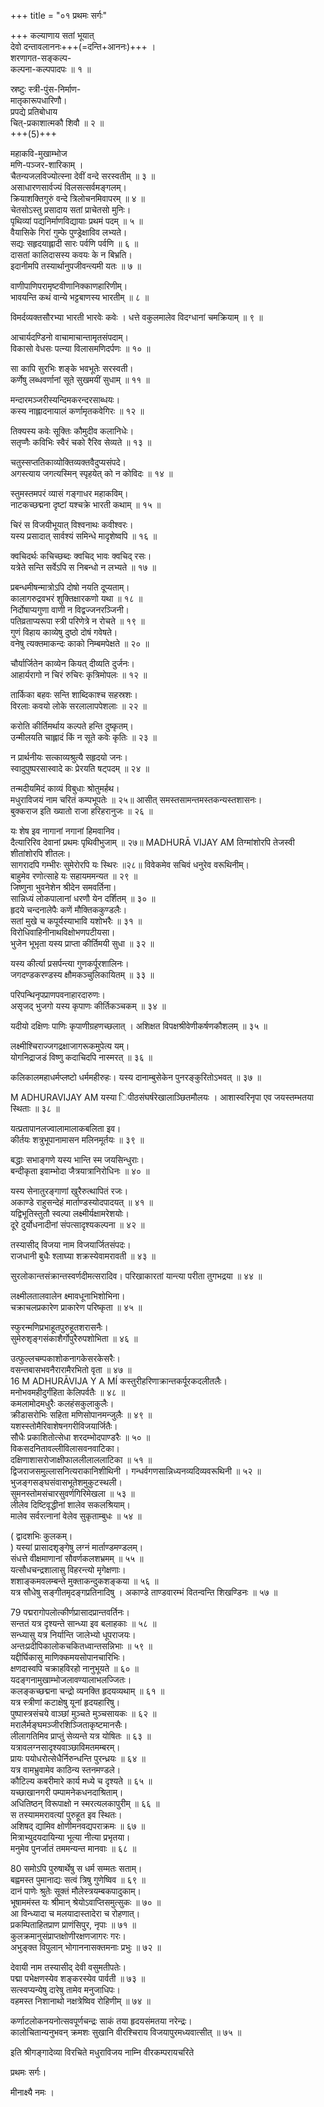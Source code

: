 +++
title = "०१ प्रथमः सर्गः"

+++
कल्याणाय सतां भूयात्  
देवो दन्तावलाननः+++(=दन्ति+आननः)+++ ।  
शरणागत-सङ्कल्प-  
कल्पना-कल्पपादपः ॥ १ ॥    


स्रष्टुः स्त्री-पुंस-निर्माण-  
मातृकारूपधारिणौ।  
प्रपद्ये प्रतिबोधाय  
चित्-प्रकाशात्मकौ शिवौ ॥ २ ॥   
+++(5)+++ 

महाकवि-मुखाम्भोज  
मणि-पञ्जर-शारिकाम् ।  
चैतन्यजलविज्योत्स्ना देवीं वन्दे सरस्वतीम् ॥ ३ ॥   
असाधारणसार्वज्यं विलसत्सर्वमङ्गलम्।  
क्रियाशक्तिगुरुं वन्दे त्रिलोचनमिवापरम् ॥ ४ ॥   
चेतसोऽस्तु प्रसादाय सतां प्राचेतसो मुनिः।  
पृथिव्यां पद्यनिर्माणविद्यायाः प्रथमं पदम् ॥ ५ ॥   
वैयासिके गिरां गुम्फे पुण्ड्रेक्षाविव लभ्यते।  
सद्यः सहृदयाह्लादी सारः पर्वणि पर्वणि ॥ ६ ॥   
दासतां कालिदासस्य कवयः के न बिभ्रति।  
इदानीमपि तस्यार्थानुपजीवन्त्यमी यतः ॥ ७ ॥  


वाणीपाणिपरामृष्टवीणानिक्काणहारिणीम्।  
भावयन्ति कथं वान्ये भट्टबाणस्य भारतीम् ॥ ८ ॥  

विमर्दव्यक्तसौरभ्या भारती भारवेः कवेः ।
धत्ते वकुलमालेव विदग्धानां चमक्रियाम् ॥ ९ ॥  

आचार्यदण्डिनो वाचामाचान्तामृतसंपदाम्।  
विकासो वेधसः पत्न्या विलासमणिदर्पणः ॥ १० ॥  

सा कापि सुरभिः शङ्के भवभूतेः सरस्वती।  
कर्णेषु लब्धवर्णानां सूते सुखमयीं सुधाम् ॥ ११ ॥  

मन्दारमञ्जरीस्यन्दिमकरन्दरसाब्धयः।  
कस्य नाह्लादनायालं कर्णामृतकवेगिरः ॥ १२ ॥  

तिक्यस्य कवेः सूक्तिः कौमुदीव कलानिधेः।  
सतृप्णैः कविभिः स्वैरं चको रैरिव सेव्यते ॥ १३ ॥  

चतुस्सप्ततिकाव्योक्तिव्यक्तवैदुप्यसंपदे।  
अगस्त्याय जगत्यस्मिन् स्पृहयेत् को न कोविदः ॥ १४ ॥  

स्तुमस्तमपरं व्यासं गङ्गाधर महाकविम्।  
नाटकच्छद्मना दृष्टां यश्चक्रे भारती कथाम् ॥ १५ ॥  

चिरं स विजयीभूयात् विश्वनाथः कवीश्वरः।  
यस्य प्रसादात् सार्वश्यं समिन्धे मादृशेष्वपि ॥ १६ ॥  

क्वचिदर्थः कचिच्छब्दः क्वचिद् भावः क्वचिद् रसः।  
यत्रेते सन्ति सर्वेऽपि स निबन्धो न लभ्यते ॥ १७ ॥  


प्रबन्धमीषन्मात्रोऽपि दोषो नयति दूप्यताम्।  
कालागरुद्रवभरं शुक्तिक्षारकणो यथा ॥ १८ ॥   
निर्दोषाप्यगुणा वाणी न विद्वज्जनरञ्जिनी।  
पतिव्रताप्यरूपा स्त्री परिणेत्रे न रोचते ॥ १९ ॥   
गुणं विहाय काव्येषु दुष्ठो दोषं गवेषते।  
वनेषु त्यक्तमाकन्दः काको निम्बमपेक्षते ॥ २० ॥  

चौर्यार्जितेन काव्येन कियत् दीव्यति दुर्जनः।  
आहार्यरागो न चिरं रुचिरः कृत्रिमोपलः ॥ १२ ॥  

तार्किका बहवः सन्ति शाब्दिकाश्च सहस्रशः।  
विरलाः कवयो लोके सरलालापपेशलाः ॥ २२ ॥  

करोति कीर्तिमर्थाय कल्पते हन्ति दुष्कृतम्।  
उन्मीलयति चाह्लादं किं न सूते कवेः कृतिः ॥ २३ ॥  

न प्रार्थनीयः सत्काव्यश्रुत्यै सहृदयो जनः।  
स्वादुपुष्परसास्वादे कः प्रेरयति षट्पदम् ॥ २४ ॥  

तन्मदीयमिदं काव्यं विबुधाः श्रोतुमर्हथ।  
मधुराविजयं नाम चरितं कम्पभूपतेः ॥ २५॥
आसीत् समस्तसामन्तमस्तकन्यस्तशासनः।  
बुक्कराज इति ख्यातो राजा हरिहरानुजः ॥ २६ ॥  

यः शेष इव नागानां नगानां हिमवानिव।  
दैत्यारिरिव देवानां प्रथमः पृथिवीभुजाम् ॥ २७॥
MADHURĀ VIJAY AM
तिग्मांशोरपि तेजस्वी शीतांशोरपि शीतलः।  
सागरादपि गम्भीरः सुमेरोरपि यः स्थिरः ॥२८॥ विवेकमेव सचिवं धनुरेव वरूथिनीम्।  
बाहुमेव रणोत्साहे यः सहायममन्यत ॥ २९ ॥   
जिष्णुना भुवनेशेन श्रीदेन समवर्तिना।  
सान्निध्यं लोकपालानां धरणौ येन दर्शितम् ॥ ३० ॥   
हृदये चन्दनालेपैः कणें मौक्तिककुण्डलैः।  
सतां मुखे च कपूर्यस्याभावि यशोभरैः ॥ ३१ ॥   
विरोधिवाहिनीनाथविक्षोभणपटीयसा।  
भुजेन भूभृता यस्य प्राप्ता कीर्तिमयी सुधा ॥ ३२ ॥  

यस्य कीर्त्या प्रसर्पन्त्या गुणकर्पूरशालिनः।  
जगदण्डकरण्डस्य क्षौमकञ्चुलिकायितम् ॥ ३३ ॥  

परिपन्थिनृपप्राणपवनाहारदारुणः।  
असृजद् भुजगो यस्य कृपाणः कीर्तिकञ्चकम् ॥ ३४ ॥  

यदीयो दक्षिणः पाणिः कृपाणीग्रहणच्छलात् ।
अशिक्षत विपक्षश्रीवेणीकर्षणकौशलम् ॥ ३५ ॥  

लक्ष्मीश्चिराज्जगद्रक्षाजागरूकमुपेत्य यम्।  
योगनिद्राजडं विष्णु कदाचिदपि नास्मरत् ॥ ३६ ॥  

कलिकालमहाधर्मप्लष्टो धर्ममहीरुहः। यस्य दानाम्बुसेकेन पुनरङ्कुरितोऽभवत् ॥ ३७ ॥  

M ADHURAVIJAY AM
यस्या िपीठसंघर्षरेखालाञ्छितमौलयः ।
आशास्वरिनृपा एव जयस्तम्भतया स्थिताः ॥ ३८ ॥  

यत्प्रतापानलज्वालामालाकबलिता इव।  
कीर्तयः शत्रुभूपानामासन मलिनमूर्तयः ॥ ३९ ॥  

बद्धाः सभाङ्गणे यस्य भान्ति स्म जयसिन्धुराः।  
बन्दीकृता इवाम्भोदा जैत्रयात्रानिरोधिनः ॥ ४० ॥  

यस्य सेनातुरङ्गाणां खुरैरुत्थापितं रजः।  
अकाण्डे राहुसन्देहं मार्ताण्डस्योदपादयत् ॥ ४१ ॥   
यद्विभूतिस्तुतौ स्वल्पा लक्ष्मीर्यक्षामरेशयोः।  
दूरे दुर्योधनादीनां संपत्सादृश्यकल्पना ॥ ४२ ॥  

तस्यासीद् विजया नाम विजयार्जितसंपदः।  
राजधानी बुधैः श्लाघ्या शक्रस्येवामरावती ॥ ४३ ॥  

सुरलोकान्तसंक्रान्तस्वर्णदीमत्सरादिव। परिखाकारतां यान्त्या परीता तुगभद्रया ॥ ४४ ॥  

लक्ष्मीलतालवालेन क्ष्मावधूनाभिशोभिना।  
चक्राचलप्रकारेण प्राकारेण परिष्कृता ॥ ४५ ॥  

स्फुरन्मणिप्रभाहूतपुरुहूतशरासनैः।  
सुमेरुशृङ्गसंकाशैर्गोपुरैरुपशोभिता ॥ ४६ ॥  

उत्फुल्लचम्पकाशोकनागकेसरकेसरैः।  
वसन्तबासभवनैरारामैरभितो वृता ॥ ४७ ॥  
16
M ADHURĀVIJA Y A MÍ
कस्तुरीहरिणाक्रान्तकर्पूरकदलीतलैः।  
मनोभवमहीदुर्गंहिता केलिपर्वतैः ॥ ४८ ॥   
कमलामोदमधुरैः कलहंसकुलाकुलैः।  
क्रीडासरोभिः सहिता मणिसोपानमन्जुलैः ॥ ४९ ॥   
यशस्स्तोमैरिवाशेषनगरीविजयार्जितैः।  
सौधैः प्रकाशितोत्सेधा शरदम्भोदपाण्डरैः ॥ ५० ॥   
विकसदनितावल्लीविलासवनवाटिका।  
दक्षिणाशासरोजाक्षीफाललीलाललाटिका ॥ ५१ ॥   
द्विजराजसमुल्लासनित्यराकानिशीथिनी ।
गन्धर्वगणसान्निध्यनव्यदिव्यवरूथिनी ॥ ५२ ॥   
भुजङ्गसङ्घसंवासभूतेशमुकुटस्थली।  
सुमनस्तोमसंचारसुवर्णगिरिमेखला ॥ ५३ ॥   
लीलेव दिष्टिवृद्धीनां शालेव सकलश्रियाम्।  
मालेव सर्वरत्नानां वेलेव सुकृताम्बुधः ॥ ५४ ॥  

( द्वादशभिः कुलकम्।  
) यस्यां प्रासादशृङ्गेषु लग्नं मार्ताण्डमण्डलम्।  
संधत्ते वीक्षमाणानां सौवर्णकलशभ्रमम् ॥ ५५ ॥   
यत्सौधचन्द्रशालासु विहरन्त्यो मृगेक्षणाः।  
शशाङ्कमवलम्बन्ते मुक्ताकन्दुकशङ्कया ॥ ५६ ॥   
यत्र सौधेषु सङ्गीतमृदङ्गप्रतिनादिषु ।
अकाण्डे ताण्डवारम्भं वितन्वन्ति शिखण्डिनः ॥ ५७ ॥  


79
पद्मरागोपलोत्कीर्णप्रासादप्रान्तवर्तिनः।  
सन्ततं यत्र दृश्यन्ते सान्ध्या इव बलाहकाः ॥ ५८ ॥   
सन्ध्यासु यत्र निर्यान्ति जालेभ्यो धूपराजयः।  
अन्तःप्रदीपिकालोकचकितध्वान्तसन्निभाः ॥ ५९ ॥   
यद्दीर्घिकासु माणिक्कमयसोपानचारिभिः।  
क्षणदास्वपि चक्राहविरहो नानुभूयते ॥ ६० ॥   
यदङ्गनामुखाम्भोजलावण्यालाभलज्जितः।  
कलङ्कच्छद्मना चन्द्रो व्यनक्ति हृदयव्यथाम् ॥ ६१ ॥   
यत्र स्त्रीणां कटाक्षेषु यूनां हृदयहारिषु।  
पुष्पास्त्रसंचये वाञ्छां मुञ्चते मुञ्चसायकः ॥ ६२ ॥   
मरालैर्मङ्घमञ्जीरशिञ्जिताकृष्टमानसैः।  
लीलागतिमिव प्राप्तुं सेव्यन्ते यत्र योषितः ॥ ६३ ॥   
यत्रावलग्नसादृश्यवाञ्छाविमतमम्बरम्।  
प्रायः पयोधरोत्सेधैर्निरुन्धन्ति पुरन्ध्रयः ॥ ६४ ॥   
यत्र वामभ्रुवामेव काठिन्य स्तनमण्डले।  
कौटिल्य कबरीमारे कार्य मध्ये च दृश्यते ॥ ६५ ॥   
यच्छाखानगरी पम्पामनेकधनदाश्रिताम्।  
अधितिष्ठन् विरूपाक्षो न स्मरत्यलकापुरीम् ॥ ६६ ॥   
स तस्याममरावत्यां पुरुहूत इव स्थितः।  
अशिषद् द्यामिव क्षोणीमनवद्यपराक्रमः ॥ ६७ ॥   
मित्राभ्युदयदायिन्या भूत्या नीत्या प्रभृतया।  
मनुमेव पुनर्जातं तममन्यन्त मानवाः ॥ ६८ ॥  

80
 समोऽपि पुरुषार्थेषु स धर्म सम्मतः सताम्।  
बह्वमस्त पुमानाद्यः सत्वं त्रिषु गुणेष्विव ॥ ६९ ॥   
दानं पाणेः श्रुतेः सूक्तं मौलेस्त्रयम्बकपादुकाम्।  
भूषाममंस्त यः श्रीमान् श्रेयोऽवाप्तिसमुत्सुकः ॥ ७० ॥   
आ विन्ध्यादा च मलयादास्तादेरा च रोहणात्।  
प्रकम्पिताहितप्राण प्राणंसिपुर, नृपाः ॥ ७१ ॥   
कुलक्रमानुसंप्राप्तक्षोणीरक्षणजागरः गरः।  
अभुङ्क्त विपुलान् भोगाननासक्तमनाः प्रभुः ॥ ७२ ॥  

देवायी नाम तस्यासीद् देवी वसुमतीपतेः।  
पद्मा पभेक्षणस्येव शङ्करस्येव पार्वती ॥ ७३ ॥   
सत्स्वप्यन्येषु दारेषु तामेव मनुजाधिपः।  
वहमस्त निशानाथो नक्षत्रेष्विव रोहिणीम् ॥ ७४ ॥  

कर्णाटलोकनयनोत्सवपूर्णचन्द्रः
साकं तया हृदयसंमतया नरेन्द्रः।  
कालोचितान्यनुभवन् क्रमशः सुखानि
वीरश्चिराय विजयापुरमध्यवात्सीत् ॥ ७५ ॥  

इति श्रीगङ्गादेव्या विरचिते मधुराविजय नाम्नि वीरकम्परायचरिते

प्रथमः सर्गः।

मीनाक्ष्यै नमः ।
